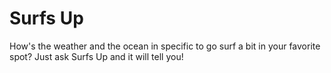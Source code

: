 # Surfs Up

How's the weather and the ocean in specific to go surf a bit in your favorite spot? Just ask Surfs Up and it will tell you!